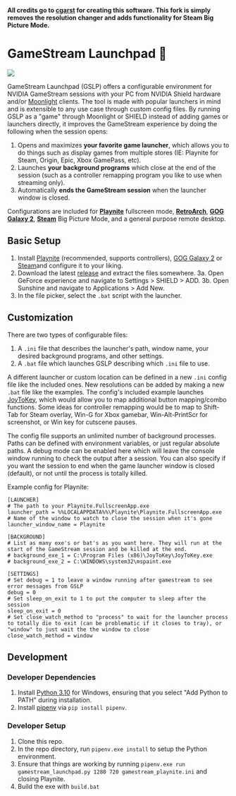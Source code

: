 **All credits go to [cgarst](https://github.com/cgarst) for creating this software. This fork is simply removes the resolution changer and adds functionality for Steam Big Picture Mode.**

# GameStream Launchpad 🚀

![](demo.gif)

GameStream Launchpad (GSLP) offers a configurable environment for NVIDIA GameStream sessions with your PC from NVIDIA Shield hardware and/or [Moonlight](https://github.com/moonlight-stream) clients. The tool is made with popular launchers in mind and is extensible to any use case through custom config files. By running GSLP as a "game" through Moonlight or SHIELD instead of adding games or launchers directly, it improves the GameStream experience by doing the following when the session opens:

 1. Opens and maximizes **your favorite game launcher**, which allows you to do things such as display games from multiple stores (IE: Playnite for Steam, Origin, Epic, Xbox GamePass, etc).
 2. Launches **your background programs** which close at the end of the session (such as a controller remapping program you like to use when streaming only).
 3. Automatically **ends the GameStream session** when the launcher window is closed.
 
Configurations are included for **[Playnite](https://github.com/JosefNemec/Playnite)** fullscreen mode, **[RetroArch](https://github.com/libretro/RetroArch)**, **[GOG Galaxy 2](https://www.gog.com/galaxy)**, **[Steam](https://www.gog.com/galaxy)** Big Picture Mode, and a general purpose remote desktop.

## Basic Setup
 1. Install [Playnite](https://github.com/JosefNemec/Playnite) (recommended, supports controllers), [GOG Galaxy 2](https://www.gog.com/galaxy) or [Steam](https://steampowered.com/)and configure it to your liking.
 2. Download the latest [release](https://github.com/killumbah/gamestream_launchpad/releases/) and extract the files somewhere.
 3a. Open GeForce experience and navigate to Settings > SHIELD > ADD.
 3b. Open Sunshine and navigate to Applications > Add New.
 4. In the file picker, select the `.bat` script with the launcher.
 
## Customization
There are two types of configurable files:
 1. A `.ini` file that describes the launcher's path, window name, your desired background programs, and other settings.
 2. A `.bat` file which launches GSLP describing which `.ini` file to use.
 
A different launcher or custom location can be defined in a new `.ini` config file like the included ones. New resolutions can be added by making a new `.bat` file like the examples. The config's included example launches [JoyToKey](https://joytokey.net/en/), which would allow you to map additional button mapping/combo functions. Some ideas for controller remapping would be to map to Shift-Tab for Steam overlay, Win-G for Xbox gamebar, Win-Alt-PrintScr for screenshot, or Win key for cutscene pauses.

The config file supports an unlimited number of background processes. Paths can be defined with environment variables, or just regular absolute paths. A debug mode can be enabled here which will leave the console window running to check the output after a session. You can also specify if you want the session to end when the game launcher window is closed (default), or not until the process is totally killed.

Example config for Playnite:
```
[LAUNCHER]
# The path to your Playnite.FullscreenApp.exe
launcher_path = %%LOCALAPPDATA%%\Playnite\Playnite.FullscreenApp.exe
# Name of the window to watch to close the session when it's gone
launcher_window_name = Playnite

[BACKGROUND]
# List as many exe's or bat's as you want here. They will run at the start of the GameStream session and be killed at the end.
# background_exe_1 = C:\Program Files (x86)\JoyToKey\JoyToKey.exe
# background_exe_2 = C:\WINDOWS\system32\mspaint.exe

[SETTINGS]
# Set debug = 1 to leave a window running after gamestream to see error messages from GSLP
debug = 0
# Set sleep_on_exit to 1 to put the computer to sleep after the session
sleep_on_exit = 0
# Set close_watch_method to "process" to wait for the launcher process to totally die to exit (can be problematic if it closes to tray), or "window" to just wait the the window to close
close_watch_method = window
```

## Development

### Developer Dependencies
 1. Install [Python 3.10](https://www.python.org/) for Windows, ensuring that you select "Add Python to PATH" during installation.
 2. Install [pipenv](https://pypi.org/project/pipenv/) via `pip install pipenv`.

### Developer Setup
 1. Clone this repo.
 2. In the repo directory, run `pipenv.exe install` to setup the Python environment.
 3. Ensure that things are working by running `pipenv.exe run gamestream_launchpad.py 1280 720 gamestream_playnite.ini` and closing Playnite.
 4. Build the exe with `build.bat`

